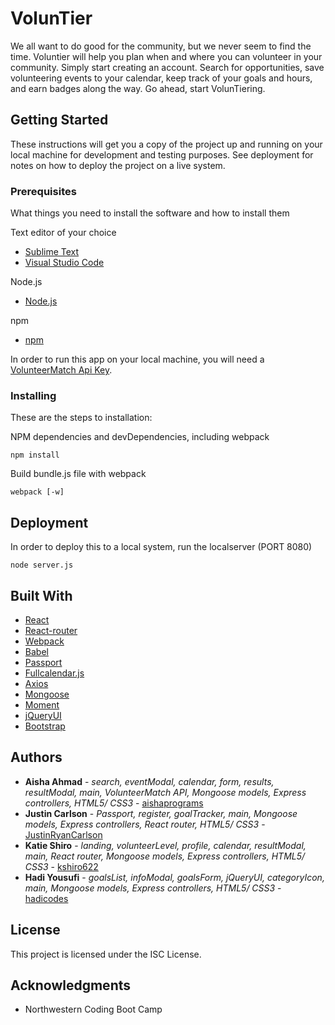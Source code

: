 # VolunTier

We all want to do good for the community, but we never seem to find the time. Voluntier will help you plan when and where you can volunteer in your community. Simply start creating an account. Search for opportunities, save volunteering events to your calendar, keep track of your goals and hours, and earn badges along the way. Go ahead, start VolunTiering.

## Getting Started

These instructions will get you a copy of the project up and running on your local machine for development and testing purposes. See deployment for notes on how to deploy the project on a live system.

### Prerequisites

What things you need to install the software and how to install them

Text editor of your choice
* [Sublime Text](https://www.sublimetext.com/)
* [Visual Studio Code](https://code.visualstudio.com/)

Node.js
* [Node.js](https://nodejs.org/en/)

npm
* [npm](https://www.npmjs.com/)

In order to run this app on your local machine, you will need a [VolunteerMatch Api Key](https://www.volunteermatch.org/legal/publicuseapi). 

### Installing

These are the steps to installation:

NPM dependencies and devDependencies, including webpack
```
npm install 
```

Build bundle.js file with webpack
```
webpack [-w]
```

## Deployment

In order to deploy this to a local system, run the localserver (PORT 8080)
```
node server.js
```

## Built With

* [React](https://facebook.github.io/react/) 
* [React-router](https://www.npmjs.com/package/react-router) 
* [Webpack](https://www.npmjs.com/package/webpack) 
* [Babel](https://www.npmjs.com/package/babel-core) 
* [Passport](http://passportjs.org/) 
* [Fullcalendar.js](https://fullcalendar.io/) 
* [Axios](https://www.npmjs.com/package/axios) 
* [Mongoose](http://mongoosejs.com/) 
* [Moment](https://momentjs.com/) 
* [jQueryUI](https://jqueryui.com/) 
* [Bootstrap](http://getbootstrap.com/)

## Authors

* **Aisha Ahmad** - *search, eventModal, calendar, form, results, resultModal, main, VolunteerMatch API, Mongoose models, Express controllers, HTML5/ CSS3* - [aishaprograms](https://github.com/aishaprograms)
* **Justin Carlson** - *Passport, register, goalTracker, main, Mongoose models, Express controllers, React router, HTML5/ CSS3* - [JustinRyanCarlson](https://github.com/JustinRyanCarlson)
* **Katie Shiro** - *landing, volunteerLevel, profile, calendar, resultModal, main,  React router, Mongoose models, Express controllers, HTML5/ CSS3* - [kshiro622](https://github.com/kshiro622)
* **Hadi Yousufi** - *goalsList, infoModal, goalsForm, jQueryUI, categoryIcon, main, Mongoose models, Express controllers, HTML5/ CSS3* - [hadicodes](https://github.com/hadicodes)

## License

This project is licensed under the ISC License.

## Acknowledgments

* Northwestern Coding Boot Camp
